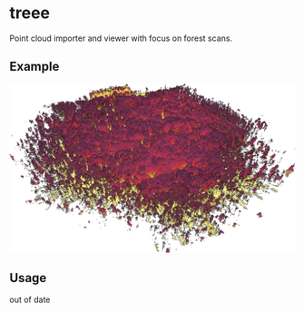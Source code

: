 # treee

Point cloud importer and viewer with focus on forest scans.

## Example

![alt text](images/br06-uls.png)

## Usage

out of date